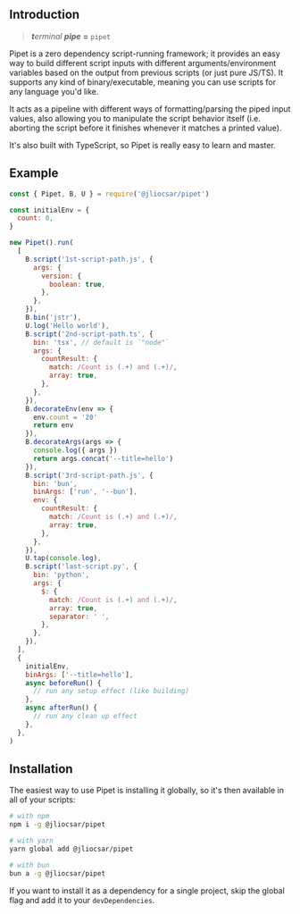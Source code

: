 ## Introduction

> _**t**erminal **pipe**_ **=** `pipet`

Pipet is a zero dependency script-running framework; it provides an easy way to build different script inputs with different arguments/environment variables based on the output from previous scripts (or just pure JS/TS). It supports any kind of binary/executable, meaning you can use scripts for any language you'd like.

It acts as a pipeline with different ways of formatting/parsing the piped input values, also allowing you to manipulate the script behavior itself (i.e. aborting the script before it finishes whenever it matches a printed value).

It's also built with TypeScript, so Pipet is really easy to learn and master.

## Example

```js
const { Pipet, B, U } = require('@jliocsar/pipet')

const initialEnv = {
  count: 0,
}

new Pipet().run(
  [
    B.script('1st-script-path.js', {
      args: {
        version: {
          boolean: true,
        },
      },
    }),
    B.bin('jstr'),
    U.log('Hello world'),
    B.script('2nd-script-path.ts', {
      bin: 'tsx', // default is `"node"`
      args: {
        countResult: {
          match: /Count is (.+) and (.+)/,
          array: true,
        },
      },
    }),
    B.decorateEnv(env => {
      env.count = '20'
      return env
    }),
    B.decorateArgs(args => {
      console.log({ args })
      return args.concat('--title=hello')
    }),
    B.script('3rd-script-path.js', {
      bin: 'bun',
      binArgs: ['run', '--bun'],
      env: {
        countResult: {
          match: /Count is (.+) and (.+)/,
          array: true,
        },
      },
    }),
    U.tap(console.log),
    B.script('last-script.py', {
      bin: 'python',
      args: {
        $: {
          match: /Count is (.+) and (.+)/,
          array: true,
          separator: ' ',
        },
      },
    }),
  ],
  {
    initialEnv,
    binArgs: ['--title=hello'],
    async beforeRun() {
      // run any setup effect (like building)
    },
    async afterRun() {
      // run any clean up effect
    },
  },
)
```

## Installation

The easiest way to use Pipet is installing it globally, so it's then available in all of your scripts:

```sh
# with npm
npm i -g @jliocsar/pipet

# with yarn
yarn global add @jliocsar/pipet

# with bun
bun a -g @jliocsar/pipet
```

If you want to install it as a dependency for a single project, skip the global flag and add it to your `devDependencies`.
